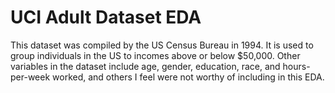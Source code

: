 # UCI Adult Dataset EDA

This dataset was compiled by the US Census Bureau in 1994. It is used to group individuals in the US to incomes above or below $50,000. Other variables in the dataset include age, gender, education, race, and hours-per-week worked, and others I feel were not worthy of including in this EDA. 
